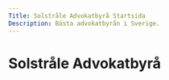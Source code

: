 ```yaml
---
Title: Solstråle Advokatbyrå Startsida
Description: Bästa advokatbyrån i Sverige.
---
```


Solstråle Advokatbyrå
=====================
